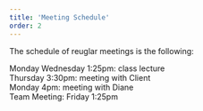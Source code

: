 ```yaml
---
title: 'Meeting Schedule'
order: 2
---
```

The schedule of reuglar meetings is the following:

Monday Wednesday 1:25pm: class lecture <br/>
Thursday 3:30pm: meeting with Client  <br/>
Monday 4pm: meeting with Diane <br/>
Team Meeting: Friday 1:25pm <br/>